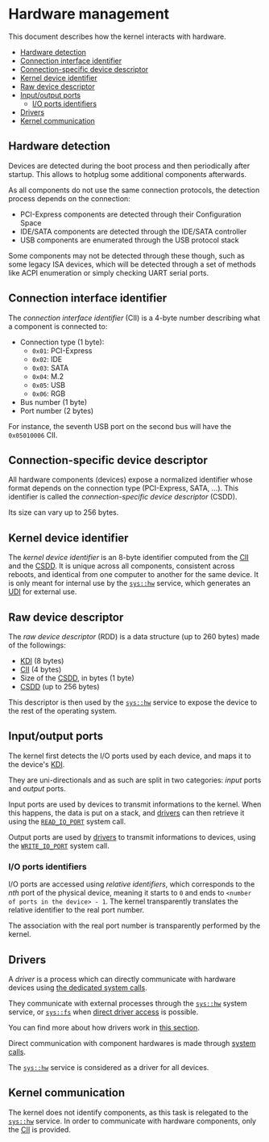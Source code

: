 # Hardware management

This document describes how the kernel interacts with hardware.

- [Hardware detection](#hardware-detection)
- [Connection interface identifier](#connection-interface-identifier)
- [Connection-specific device descriptor](#connection-specific-device-descriptor)
- [Kernel device identifier](#kernel-device-identifier)
- [Raw device descriptor](#raw-device-descriptor)
- [Input/output ports](#inputoutput-ports)
  - [I/O ports identifiers](#io-ports-identifiers)
- [Drivers](#drivers)
- [Kernel communication](#kernel-communication)

## Hardware detection

Devices are detected during the boot process and then periodically after startup. This allows to hotplug some additional components afterwards.

As all components do not use the same connection protocols, the detection process depends on the connection:

* PCI-Express components are detected through their Configuration Space
* IDE/SATA components are detected through the IDE/SATA controller
* USB components are enumerated through the USB protocol stack

Some components may not be detected through these though, such as some legacy ISA devices, which will be detected through a set of methods like ACPI enumeration or simply checking UART serial ports.

## Connection interface identifier

The *connection interface identifier* (CII) is a 4-byte number describing what a component is connected to:

- Connection type (1 byte):
  - `0x01`: PCI-Express
  - `0x02`: IDE
  - `0x03`: SATA
  - `0x04`: M.2
  - `0x05`: USB
  - `0x06`: RGB
- Bus number (1 byte)
- Port number (2 bytes)

For instance, the seventh USB port on the second bus will have the `0x05010006` CII.

## Connection-specific device descriptor

All hardware components (devices) expose a normalized identifier whose format depends on the connection type (PCI-Express, SATA, ...). This identifier is called the _connection-specific device descriptor_ (CSDD).

Its size can vary up to 256 bytes.

## Kernel device identifier

The _kernel device identifier_ is an 8-byte identifier computed from the [CII](#connection-interface-identifier) and the [CSDD](#connection-specific-device-descriptor). It is unique across all components, consistent across reboots, and identical from one computer to another for the same device. It is only meant for internal use by the [`sys::hw`](../services/system/hw.md) service, which generates an [UDI](../services/system/hw.md#unique-device-identifier) for external use.

## Raw device descriptor

The _raw device descriptor_ (RDD) is a data structure (up to 260 bytes) made of the followings:

- [KDI](#kernel-device-identifier) (8 bytes)
- [CII](#connection-interface-identifier) (4 bytes)
- Size of the [CSDD](#connection-specific-device-descriptor), in bytes (1 byte)
- [CSDD](#connection-specific-device-descriptor) (up to 256 bytes)

This descriptor is then used by the [`sys::hw`](../services/system/hw.md) service to expose the device to the rest of the operating system.

## Input/output ports

The kernel first detects the I/O ports used by each device, and maps it to the device's [KDI](#kernel-device-identifier).

They are uni-directionals and as such are split in two categories: _input_ ports and _output_ ports.

Input ports are used by devices to transmit informations to the kernel. When this happens, the data is put on a stack, and [drivers](#drivers) can then retrieve it using the [`READ_IO_PORT`](syscalls.md#0x60-read_io_port) system call.

Output ports are used by [drivers](#drivers) to transmit informations to devices, using the [`WRITE_IO_PORT`](syscalls.md#0x61-write_io_port) system call.

### I/O ports identifiers

I/O ports are accessed using _relative identifiers_, which corresponds to the _nth_ port of the physical device, meaning it starts to `0` and ends to `<number of ports in the device> - 1`. The kernel transparently translates the relative identifier to the real port number.

The association with the real port number is transparently performed by the kernel.

## Drivers

A _driver_ is a process which can directly communicate with hardware devices using [the dedicated system calls](syscalls.md#0x62-device_interrupt).

They communicate with external processes through the [`sys::hw`](../services/system/hw.md) system service, or [`sys::fs`](../services/system/fs.md) when [direct driver access](../services/system/hw.md#direct-driver-access-for-sysfs) is possible.

You can find more about how drivers work in [this section](../services/system/hw.md#drivers).

Direct communication with component hardwares is made through [system calls](syscalls.md#0x62-device_interrupt).

The [`sys::hw`](../services/system/hw.md) service is considered as a driver for all devices.

## Kernel communication

The kernel does not identify components, as this task is relegated to the [`sys::hw`](../services/system/hw.md) service. In order to communicate with hardware components, only the [CII](#connection-interface-identifier) is provided.